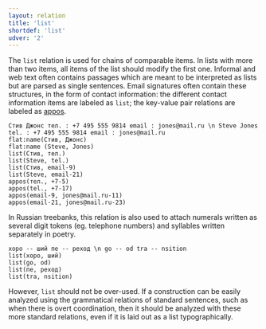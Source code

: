 ```yaml
---
layout: relation
title: 'list'
shortdef: 'list'
udver: '2'
---
```


The `list` relation is used for chains of comparable items.
In lists with more than two items, all items of the list should modify the first one.
Informal and web text often contains passages which are meant to be interpreted as lists but are parsed as single sentences.
Email signatures often contain these structures, in the form of contact information:
the different contact information items are labeled as `list`; the key-value pair relations are labeled as [appos]().

~~~ sdparse
Стив Джонс тел. : +7 495 555 9814 email : jones@mail.ru \n Steve Jones tel. : +7 495 555 9814 email : jones@mail.ru
flat:name(Стив, Джонс)
flat:name (Steve, Jones)
list(Стив, тел.)
list(Steve, tel.)
list(Стив, email-9)
list(Steve, email-21)
appos(тел., +7-5)
appos(tel., +7-17)
appos(email-9, jones@mail.ru-11)
appos(email-21, jones@mail.ru-23)
~~~

In Russian treebanks, this relation is also used to attach numerals written as several digit tokens (eg. telephone numbers) and syllables written separately in poetry.

~~~ sdparse
хоро -- ший пе -- реход \n go -- od tra -- nsition
list(хоро, ший)
list(go, od)
list(пе, реход)
list(tra, nsition)
~~~

However, `list` should not be over-used. If a construction can be easily analyzed
using the grammatical relations of standard sentences, such as when there is overt coordination,
then it should be analyzed with these more standard relations, even if it is laid out as a list typographically.

<!-- Interlanguage links updated Po 6. listopadu 2023, 21:43:00 CET -->
